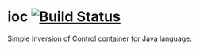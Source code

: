 # ioc [![Build Status](https://travis-ci.org/omskscream/ioc.svg?branch=master)](https://travis-ci.org/omskscream/ioc)
Simple Inversion of Control container for Java language.
